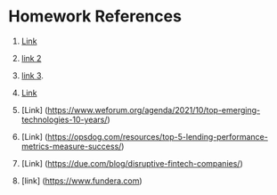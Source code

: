 # Homework References
1. [Link](https://abr.business.gov.au/AbnHistory/View?id=12612877442)
2. [link 2](https://www.crunchbase.com/organization/lend)
3. [link 3](https://smallbusinessloansaustralia.com/lend-com-au-review-and-analysis/#:~:text=Going%20back%20to%20its%20origination,for%20an%20amount%20of%20%2435%2C000).

4. [Link](https://omny.fm/shows/talking-business/bill-baker-co-founder-ceo-of-lend-com-au)
5. [Link]
(https://www.weforum.org/agenda/2021/10/top-emerging-technologies-10-years/)
6. [Link] (https://opsdog.com/resources/top-5-lending-performance-metrics-measure-success/)
7. [Link] (https://due.com/blog/disruptive-fintech-companies/)
8. [link] (https://www.fundera.com)

